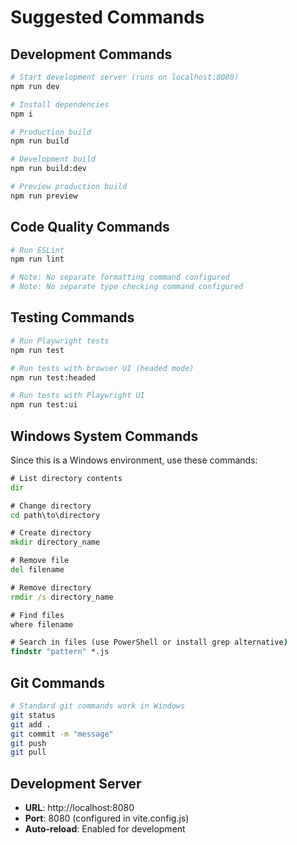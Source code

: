 # Suggested Commands

## Development Commands
```bash
# Start development server (runs on localhost:8080)
npm run dev

# Install dependencies
npm i

# Production build
npm run build

# Development build
npm run build:dev

# Preview production build
npm run preview
```

## Code Quality Commands
```bash
# Run ESLint
npm run lint

# Note: No separate formatting command configured
# Note: No separate type checking command configured
```

## Testing Commands
```bash
# Run Playwright tests
npm run test

# Run tests with browser UI (headed mode)
npm run test:headed

# Run tests with Playwright UI
npm run test:ui
```

## Windows System Commands
Since this is a Windows environment, use these commands:
```cmd
# List directory contents
dir

# Change directory
cd path\to\directory

# Create directory
mkdir directory_name

# Remove file
del filename

# Remove directory
rmdir /s directory_name

# Find files
where filename

# Search in files (use PowerShell or install grep alternative)
findstr "pattern" *.js
```

## Git Commands
```bash
# Standard git commands work in Windows
git status
git add .
git commit -m "message"
git push
git pull
```

## Development Server
- **URL**: http://localhost:8080
- **Port**: 8080 (configured in vite.config.js)
- **Auto-reload**: Enabled for development